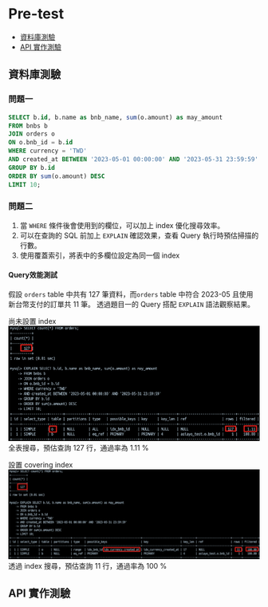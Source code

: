 # Pre-test
- [資料庫測驗](#資料庫測驗)
- [API 實作測驗](#api-實作測驗)
## 資料庫測驗

### 問題一
```sql
SELECT b.id, b.name as bnb_name, sum(o.amount) as may_amount
FROM bnbs b
JOIN orders o
ON o.bnb_id = b.id
WHERE currency = 'TWD'
AND created_at BETWEEN '2023-05-01 00:00:00' AND '2023-05-31 23:59:59'
GROUP BY b.id
ORDER BY sum(o.amount) DESC
LIMIT 10;
```

### 問題二
1. 當 `WHERE` 條件後會使用到的欄位，可以加上 index 優化搜尋效率。
2. 可以在查詢的 SQL 前加上 `EXPLAIN` 確認效果，查看 Query 執行時預估掃描的行數。
3. 使用覆蓋索引，將表中的多欄位設定為同一個 index

#### Query效能測試

假設 `orders` table 中共有 127 筆資料，而`orders` table 中符合 2023-05 且使用新台幣支付的訂單共 11 筆。
透過題目一的 Query 搭配 `EXPLAIN` 語法觀察結果。

尚未設置 index
![non-index](https://github.com/joeyliao127/pre_test/blob/main/DB_test/non_index.jpg?raw=true)
全表搜尋，預估查詢 127 行，通過率為 1.11 %

設置 covering index
![covering index](https://github.com/joeyliao127/pre_test/blob/main/DB_test/Covering_index_test.jpg?raw=true)
透過 index 搜尋，預估查詢 11 行，通過率為 100 %

## API 實作測驗
